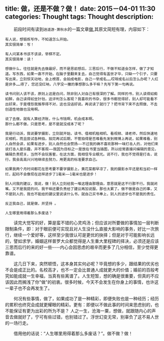 title: 做，还是不做？做！
date: 2015－04-01 11:30
categories: Thought
tags: Thought
description:
---
　　前段时间有读到`逍遥游·萧秋水`的一篇文章[做](http://www.xiaoqiushui.com/archives/9562.html),其原文简短有理，内容如下：

    有人说，想锻炼写作，不知道怎么开始。
    其实很简单：写！

    有人问某本书该不该读，举棋不定。
    其实很简单：读！
<!-- more -->
    想做什么，往往就是先去做最好，而不是思前想后，三思后行，不做不知道会怎样，做了才知道。写东西，如果一直不开始，在脑子里翻来复去，自己觉得有盖世才华，只缺一个引子，只要写出来，立刻惊天动地，会上榜首，会拍成电影，自己一举成名……哎呀成名以后怎么办呢？人红是非多……得了，您还没红呐，八字没一撇的事想那么多干嘛？先写下第一句再说。

    读书问别人该不该，原则上这是白问，除非别人对自己有很深的了解。同样的书，别人读得如痴如醉，自己读得如坐针毡，这评判怎么客观？我喜欢的书杂，很多书都觉得好，别人却可能看不出好来，于是埋怨我推荐得不对，这也没话好说。再说读了就行了？把书背下来不去照做、不去创造性地做也没用啊。

    说了去做，就有人算经济账，什么书钱啊，机会成本啊。
    那什么都不做，只是思考，是不是就没成本了呢？

    我是行动派，我说要学摄影，立刻就开始，读书、借相机租相机、看视频、请老师，然后快速地买相机，而且尝试各种拍，拍完再试后期，不管拍得是否难看先发到微博上再说，如果难看，别人自然会讲，如果有进步，别人自然也会赞扬——不过我的确不喜欢那种一味打击人的，对他们来说打击人是乐趣，并不客观——我因为目标之一是放在书里当插图，所以经常直接问编辑的意见，编辑负责把关，当然不会玩客套，在这方面，我相信专业眼光。说不行，我也不觉得是打击，说行，我会高高兴兴地继续去努力，用更高的标准要求自己。

    如果我两个月时间都花在思考要不要学摄影上，黄花菜都早凉了，我的摄影水平还是和当初一样烂，起码不会像现在这样进步了1毫米——1毫米也是进步！

    别人问我的建议，我说，做！别人立刻给我一堆这理由那理由，意思就是这不行那不行。我就闭嘴，又不是我提的问，我干嘛还要负责给了建议再加说服，那也太累了。做不做是自己的事，又不是别人的，我也不能给的建议里说读什么书，就自己买书奉上，别人的进步也不是我的责任。

    反正我自己，就是做，并坚持 。

    人生哪里用得着那么多废话？

　　读完大觉写的好，算是蛮不错的心灵鸡汤；但应该对所要做的事情加一层判断限制条件，即：对于眼前便可实现且对人生没什么直接大影响的事务，好比一次旅行，继续一个爱好等，这样至少我很认可是更优的抉择；但是对于可能影响长远的，譬如求学，婚姻这样普罗大众都觉得是人生重大里程碑的择决，必须还是应该三思而后行的来的好一些----内心会因思虑的艰辛而更多了几分相信，至少觉得更靠谱。

　　这几日下来，突然顿悟，这本身其实何必呢？毕竟想的多少，跟结果的优劣也不会是成正比的。名校高才，也不一定会比普通人成就更大的价值；婚前的百般考究如能成就一生幸福，当真有些离谱了。人生短暂，想的确是很重要，但真的不应该因此而搁浅了你"做"的初衷。很多时候，今天不会发生在你身上的事情，也许这一辈子也不会再发生了。

　　何况有些事情，做了，如果成功了是一种精彩，即便失败也是一种经历；经历的累积也终究会成就更耀眼的精彩。更有：即便以不做此事的时间来思虑别的，也不能保证有更为出彩的所为不是？ 人之一生，沧海一粟，想做，就跟随内心的声音去做就好了，宁可有些过错，也别错过了。浮世幻变无常，别辜负了这不易人世的一场行走。

　　借用他的话说：“人生哪里用得着那么多废话？”。做不做？做！
